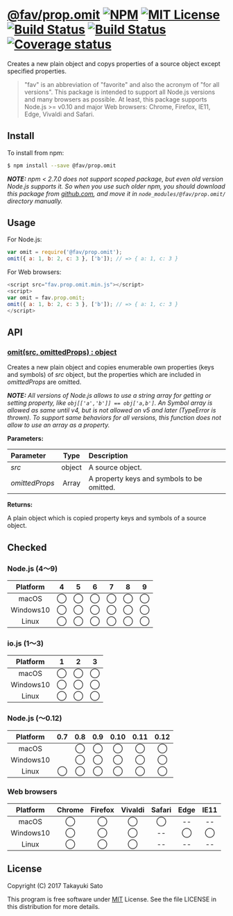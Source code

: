 # [@fav/prop.omit][repo-url] [![NPM][npm-img]][npm-url] [![MIT License][mit-img]][mit-url] [![Build Status][travis-img]][travis-url] [![Build Status][appveyor-img]][appveyor-url] [![Coverage status][coverage-img]][coverage-url]

Creates a new plain object and copys properties of a source object except specified properties.

> "fav" is an abbreviation of "favorite" and also the acronym of "for all versions".
> This package is intended to support all Node.js versions and many browsers as possible.
> At least, this package supports Node.js >= v0.10 and major Web browsers: Chrome, Firefox, IE11, Edge, Vivaldi and Safari.


## Install

To install from npm:

```sh
$ npm install --save @fav/prop.omit
```

***NOTE:*** *npm < 2.7.0 does not support scoped package, but even old version Node.js supports it. So when you use such older npm, you should download this package from [github.com][repo-url], and move it in `node_modules/@fav/prop.omit/` directory manually.*


## Usage

For Node.js:

```js
var omit = require('@fav/prop.omit');
omit({ a: 1, b: 2, c: 3 }, ['b']); // => { a: 1, c: 3 }
```

For Web browsers:

```js
<script src="fav.prop.omit.min.js"></script>
<script>
var omit = fav.prop.omit;
omit({ a: 1, b: 2, c: 3 }, ['b']); // => { a: 1, c: 3 }
</script>
```

## API

### <u>omit(src, omittedProps) : object</u>

Creates a new plain object and copies enumerable own properties (keys and symbols) of *src* object, but the properties which are included in *omittedProps* are omitted.

***NOTE:*** *All versions of Node.js allows to use a string array for getting or setting property, like `obj[['a','b']] == obj['a,b']`. An Symbol array is allowed as same until v4, but is not allowed on v5 and later (TypeError is thrown).
To support same behaviors for all versions, this function does not allow to use an array as a property.*

**Parameters:**

| Parameter      |  Type  | Description                                |
|:---------------|:------:|:-------------------------------------------|
| *src*          | object | A source object.                           |
| *omittedProps* | Array  | A property keys and symbols to be omitted. | 

**Returns:**

A plain object which is copied property keys and symbols of a source object.


## Checked                                                                      

### Node.js (4〜9)

| Platform  |   4    |   5    |   6    |   7    |   8    |   9    |
|:---------:|:------:|:------:|:------:|:------:|:------:|:------:|
| macOS     |&#x25ef;|&#x25ef;|&#x25ef;|&#x25ef;|&#x25ef;|&#x25ef;|
| Windows10 |&#x25ef;|&#x25ef;|&#x25ef;|&#x25ef;|&#x25ef;|&#x25ef;|
| Linux     |&#x25ef;|&#x25ef;|&#x25ef;|&#x25ef;|&#x25ef;|&#x25ef;|

### io.js (1〜3)

| Platform  |   1    |   2    |   3    |
|:---------:|:------:|:------:|:------:|
| macOS     |&#x25ef;|&#x25ef;|&#x25ef;|
| Windows10 |&#x25ef;|&#x25ef;|&#x25ef;|
| Linux     |&#x25ef;|&#x25ef;|&#x25ef;|

### Node.js (〜0.12)

| Platform  |  0.7   |  0.8   |  0.9   |  0.10  |  0.11  |  0.12  |
|:---------:|:------:|:------:|:------:|:------:|:------:|:------:|
| macOS     |        |&#x25ef;|&#x25ef;|&#x25ef;|&#x25ef;|&#x25ef;|
| Windows10 |        |&#x25ef;|&#x25ef;|&#x25ef;|&#x25ef;|&#x25ef;|
| Linux     |&#x25ef;|&#x25ef;|&#x25ef;|&#x25ef;|&#x25ef;|&#x25ef;|

### Web browsers

| Platform  | Chrome | Firefox | Vivaldi | Safari |  Edge  | IE11   |
|:---------:|:------:|:-------:|:-------:|:------:|:------:|:------:|
| macOS     |&#x25ef;|&#x25ef; |&#x25ef; |&#x25ef;|   --   |   --   |
| Windows10 |&#x25ef;|&#x25ef; |&#x25ef; |   --   |&#x25ef;|&#x25ef;|
| Linux     |&#x25ef;|&#x25ef; |&#x25ef; |   --   |   --   |   --   |


## License

Copyright (C) 2017 Takayuki Sato

This program is free software under [MIT][mit-url] License.
See the file LICENSE in this distribution for more details.

[repo-url]: https://github.com/sttk/fav-prop.omit/
[npm-img]: https://img.shields.io/badge/npm-v1.0.0-blue.svg
[npm-url]: https://www.npmjs.com/package/@fav/prop.omit
[mit-img]: https://img.shields.io/badge/license-MIT-green.svg
[mit-url]: https://opensource.org/licenses/MIT
[travis-img]: https://travis-ci.org/sttk/fav-prop.omit.svg?branch=master
[travis-url]: https://travis-ci.org/sttk/fav-prop.omit
[appveyor-img]: https://ci.appveyor.com/api/projects/status/github/sttk/fav-prop.omit?branch=master&svg=true
[appveyor-url]: https://ci.appveyor.com/project/sttk/fav-prop-omit
[coverage-img]: https://coveralls.io/repos/github/sttk/fav-prop.omit/badge.svg?branch=master
[coverage-url]: https://coveralls.io/github/sttk/fav-prop.omit?branch=master
